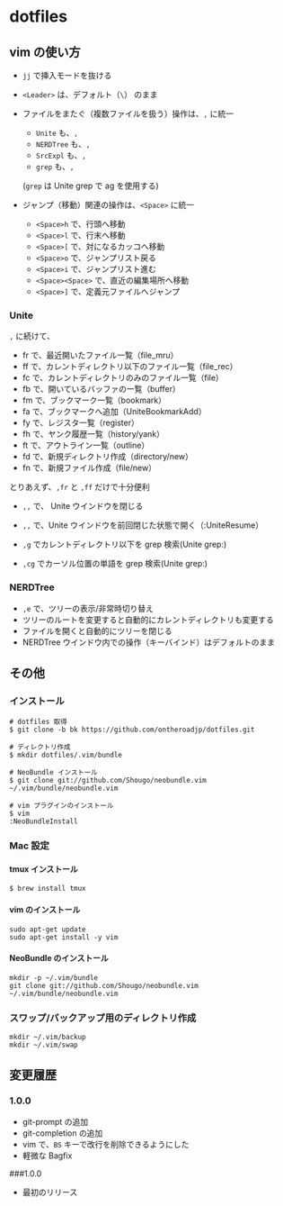 # dotfiles

## vim の使い方

* ``jj`` で挿入モードを抜ける
* ``<Leader>`` は、デフォルト（``\``） のまま
* ファイルをまたぐ（複数ファイルを扱う）操作は、``,`` に統一
	* ``Unite`` も、``,``
	* ``NERDTree`` も、``,``
	* ``SrcExpl`` も、``,``
	* ``grep`` も、``,``
	
	(``grep`` は Unite grep で ag を使用する)

* ジャンプ（移動）関連の操作は、``<Space>`` に統一
	* ``<Space>h`` で、行頭へ移動
	* ``<Space>l`` で、行末へ移動
	* ``<Space>[`` で、対になるカッコへ移動
	* ``<Space>o`` で、ジャンプリスト戻る
	* ``<Space>i`` で、ジャンプリスト進む
	* ``<Space><Space>`` で、直近の編集場所へ移動
	* ``<Space>]`` で、定義元ファイルへジャンプ

### Unite

``,`` に続けて、

* fr で、最近開いたファイル一覧（file_mru）
* ff で、カレントディレクトリ以下のファイル一覧（file_rec）
* fc で、カレントディレクトリのみのファイル一覧（file）
* fb で、開いているバッファの一覧（buffer）
* fm で、ブックマーク一覧（bookmark）
* fa で、ブックマークへ追加（UniteBookmarkAdd）
* fy で、レジスタ一覧（register）
* fh で、ヤンク履歴一覧（history/yank）
* ft で、アウトライン一覧（outline）
* fd で、新規ディレクトリ作成（directory/new）
* fn で、新規ファイル作成（file/new）

とりあえず、``,fr`` と ``,ff`` だけで十分便利

* ``,,`` で、 Unite ウインドウを閉じる
* ``,,`` で、Unite ウインドウを前回閉じた状態で開く（:UniteResume）

* ``,g`` でカレントディレクトリ以下を grep 検索(Unite grep:)
* ``,cg`` でカーソル位置の単語を grep 検索(Unite grep:)

### NERDTree

* ``,e`` で、ツリーの表示/非常時切り替え
* ツリーのルートを変更すると自動的にカレントディレクトリも変更する
* ファイルを開くと自動的にツリーを閉じる
* NERDTree ウインドウ内での操作（キーバインド）はデフォルトのまま


## その他

### インストール

```
# dotfiles 取得
$ git clone -b bk https://github.com/ontheroadjp/dotfiles.git

# ディレクトリ作成
$ mkdir dotfiles/.vim/bundle

# NeoBundle インストール
$ git clone git://github.com/Shougo/neobundle.vim ~/.vim/bundle/neobundle.vim

# vim プラグインのインストール
$ vim
:NeoBundleInstall
```

### Mac 設定

#### tmux インストール

```
$ brew install tmux
```

#### vim のインストール

```
sudo apt-get update
sudo apt-get install -y vim
```

#### NeoBundle のインストール

```
mkdir -p ~/.vim/bundle
git clone git://github.com/Shougo/neobundle.vim ~/.vim/bundle/neobundle.vim
```

### スワップ/バックアップ用のディレクトリ作成

```
mkdir ~/.vim/backup
mkdir ~/.vim/swap
```

## 変更履歴

### 1.0.0

* git-prompt の追加
* git-completion の追加
* vim で、``BS`` キーで改行を削除できるようにした
* 軽微な Bagfix

###1.0.0

* 最初のリリース
